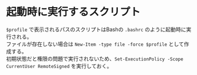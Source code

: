 # 起動時に実行するスクリプト

`$profile` で表示されるパスのスクリプトはBashの `.bashrc` のように起動時に実行される。  
ファイルが存在しない場合は `New-Item -type file -force $profile` として作成する。  
初期状態だと権限の問題で実行されないため、`Set-ExecutionPolicy -Scope CurrentUser RemoteSigned` を実行しておく。
